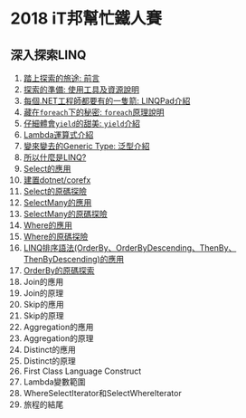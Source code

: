 # 2018 iT邦幫忙鐵人賽
## 深入探索LINQ
1. [踏上探索的旅途: 前言](01_Preface.md)
1. [探索的準備: 使用工具及資源說明](02_Prepare.md)
1. [每個.NET工程師都要有的一隻箭: LINQPad介紹](03_LINQPad.md)
1. [藏在`foreach`下的秘密: `foreach`原理說明](04_foreach.md)
1. [仔細體會`yield`的甜美: `yield`介紹](05_yield.md)
1. [Lambda運算式介紹](06_Lambda.md)
1. [變來變去的Generic Type: 泛型介紹](07_Generics.md)
1. [所以什麼是LINQ?](08_WhatIsLINQ.md)
1. [Select的應用](09_HowToUseSelect.md)
1. [建置dotnet/corefx](10_BuildCoreFX.md)
1. [Select的原碼探險](11_InsideOfSelect.md)
1. [SelectMany的應用](12_HowToUseSelectMany.md)
1. [SelectMany的原碼探險](13_InsideOfSelectMany.md)
1. [Where的應用](14_HowToUseWhere.md)
1. [Where的原碼探險](15_InsideOfWhere.md)
1. [LINQ排序語法(OrderBy、OrderByDescending、ThenBy、ThenByDescending)的應用](16_HowToUseOrderBy.md)
1. [OrderBy的原碼探索](17_InsideOfOrderBy.md)
1. Join的應用
1. Join的原理
1. Skip的應用
1. Skip的原理
1. Aggregation的應用
1. Aggregation的原理
1. Distinct的應用
1. Distinct的原理
1. First Class Language Construct
1. Lambda變數範圍
1. WhereSelectIterator和SelectWhereIterator
1. 旅程的結尾